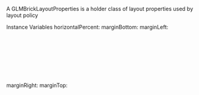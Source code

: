 A GLMBrickLayoutProperties is  a holder class of layout properties used by layout policyInstance Variables	horizontalPercent:		<Object>	marginBottom:		<Object>	marginLeft:		<Object>	marginRight:		<Object>	marginTop:		<Object>	maxHeightBlock:		<Object>	maxWidthBlock:		<Object>	minHeight:		<Object>	minWidth:		<Object>	paddingBottom:		<Object>	paddingLeft:		<Object>	paddingRight:		<Object>	paddingTop:		<Object>	verticalPercent:		<Object>horizontalPercent	- xxxxxmarginBottom	- xxxxxmarginLeft	- xxxxxmarginRight	- xxxxxmarginTop	- xxxxxmaxHeightBlock	- xxxxxmaxWidthBlock	- xxxxxminHeight	- xxxxxminWidth	- xxxxxpaddingBottom	- xxxxxpaddingLeft	- xxxxxpaddingRight	- xxxxxpaddingTop	- xxxxxverticalPercent	- xxxxx